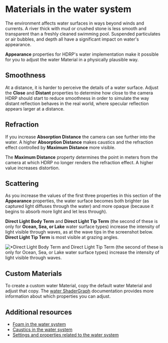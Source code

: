 
# Materials in the water system
The environment affects water surfaces in ways beyond winds and currents. A river thick with mud or crushed stone is less smooth and transparent than a freshly cleaned swimming pool. Suspended particulates or air bubbles, and depth all have a significant impact on water's appearance.

**Appearance** properties for HDRP's water implementation make it possible for you to adjust the water Material in a physically plausible way.

## Smoothness
At a distance, it is harder to perceive the details of a water surface. Adjust the **Close** and **Distant** properties to determine how close to the camera HDRP should start to reduce smoothness in order to simulate the way distant reflection behaves in the real world, where specular reflection appears larger at a distance.

## Refraction
If you increase **Absorption Distance** the camera can see further into the water. A higher **Absorption Distance** makes caustics and the refraction effect controlled by **Maximum Distance** more visible.

The **Maximum Distance** property determines the point in meters from the camera at which HDRP no longer renders the refraction effect. A higher value increases distortion.

## Scattering
As you increase the values of the first three properties in this section of the **Appearance** properties, the water surface becomes both brighter (as captured light diffuses through the water) and more opaque (because it begins to absorb more light and let less through).

**Direct Light Body Term** and **Direct Light Tip Term** (the second of these is only for **Ocean, Sea, or Lake** water surface types) increase the intensity of light visible through waves, as at the wave tips in the screenshot below. **Direct Light Tip Term** is most visible at grazing angles.

![*Direct Light Body Term and Direct Light Tip Term (the second of these is only for Ocean, Sea, or Lake water surface types) increase the intensity of light visible through waves.](Images/watersystem-directlighttip.JPG)

## Custom Materials
To create a custom water Material, copy the default water Material and adjust that copy. The [water ShaderGraph](master-stack-water.md) documentation provides more information about which properties you can adjust.

## Additional resources
* [Foam in the water system](water-foam-in-the-water-system.md)
* [Caustics in the water system](water-caustics-in-the-water-system.md)
* [Settings and properties related to the water system](settings-and-properties-related-to-the-water-system.md)
